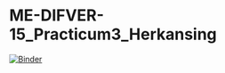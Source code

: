 # ME-DIFVER-15_Practicum3_Herkansing

[![Binder](https://mybinder.org/badge_logo.svg)](https://mybinder.org/v2/gh/RaoulTj/ME-DIFVER-15_Practicum3_Herkansing/main?labpath=Practicum_EindOpdracht_Herkansing_V1.ipynb)
